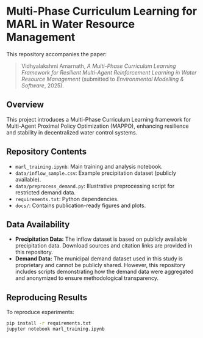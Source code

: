 # Multi-Phase Curriculum Learning for MARL in Water Resource Management

This repository accompanies the paper:
> Vidhyalakshmi Amarnath, *A Multi-Phase Curriculum Learning Framework for Resilient Multi-Agent Reinforcement Learning in Water Resource Management* (submitted to *Environmental Modelling & Software*, 2025).

## Overview
This project introduces a Multi-Phase Curriculum Learning framework for Multi-Agent Proximal Policy Optimization (MAPPO), enhancing resilience and stability in decentralized water control systems.

## Repository Contents
- `marl_training.ipynb`: Main training and analysis notebook.
- `data/inflow_sample.csv`: Example precipitation dataset (publicly available).
- `data/preprocess_demand.py`: Illustrative preprocessing script for restricted demand data.
- `requirements.txt`: Python dependencies.
- `docs/`: Contains publication-ready figures and plots.

## Data Availability
- **Precipitation Data:** The inflow dataset is based on publicly available precipitation data. Download sources and citation links are provided in this repository.
- **Demand Data:** The municipal demand dataset used in this study is proprietary and cannot be publicly shared. However, this repository includes scripts demonstrating how the demand data were aggregated and anonymized to ensure methodological transparency.

## Reproducing Results
To reproduce experiments:
```bash
pip install -r requirements.txt
jupyter notebook marl_training.ipynb

